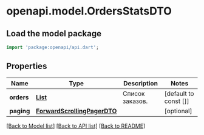 # openapi.model.OrdersStatsDTO

## Load the model package
```dart
import 'package:openapi/api.dart';
```

## Properties
Name | Type | Description | Notes
------------ | ------------- | ------------- | -------------
**orders** | [**List<OrdersStatsOrderDTO>**](OrdersStatsOrderDTO.md) | Список заказов. | [default to const []]
**paging** | [**ForwardScrollingPagerDTO**](ForwardScrollingPagerDTO.md) |  | [optional] 

[[Back to Model list]](../README.md#documentation-for-models) [[Back to API list]](../README.md#documentation-for-api-endpoints) [[Back to README]](../README.md)



